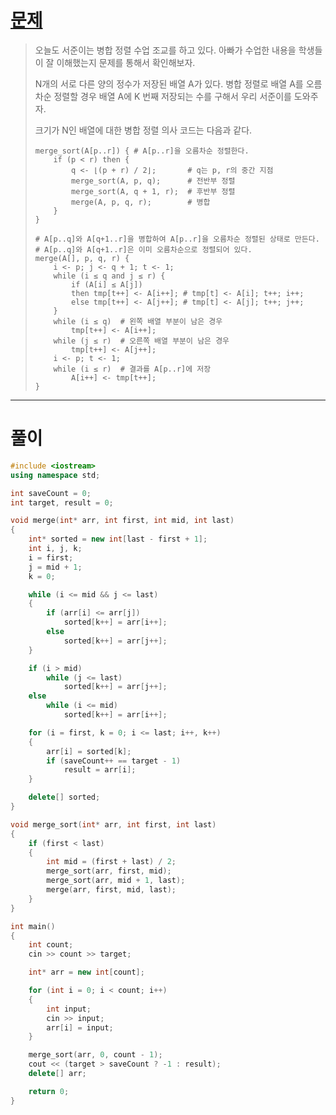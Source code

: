 # [문제](https://www.acmicpc.net/problem/10870 "#10870번")
  
> 오늘도 서준이는 병합 정렬 수업 조교를 하고 있다. 아빠가 수업한 내용을 학생들이 잘 이해했는지 문제를 통해서 확인해보자.
>
> N개의 서로 다른 양의 정수가 저장된 배열 A가 있다. 병합 정렬로 배열 A를 오름차순 정렬할 경우 배열 A에 K 번째 저장되는 수를 구해서 우리 서준이를 도와주자.
>
> 크기가 N인 배열에 대한 병합 정렬 의사 코드는 다음과 같다.
> ```
> merge_sort(A[p..r]) { # A[p..r]을 오름차순 정렬한다.
>     if (p < r) then {
>         q <- ⌊(p + r) / 2⌋;       # q는 p, r의 중간 지점
>         merge_sort(A, p, q);      # 전반부 정렬
>         merge_sort(A, q + 1, r);  # 후반부 정렬
>         merge(A, p, q, r);        # 병합
>     }
> }
> 
> # A[p..q]와 A[q+1..r]을 병합하여 A[p..r]을 오름차순 정렬된 상태로 만든다.
> # A[p..q]와 A[q+1..r]은 이미 오름차순으로 정렬되어 있다.
> merge(A[], p, q, r) {
>     i <- p; j <- q + 1; t <- 1;
>     while (i ≤ q and j ≤ r) {
>         if (A[i] ≤ A[j])
>         then tmp[t++] <- A[i++]; # tmp[t] <- A[i]; t++; i++;
>         else tmp[t++] <- A[j++]; # tmp[t] <- A[j]; t++; j++;
>     }
>     while (i ≤ q)  # 왼쪽 배열 부분이 남은 경우
>         tmp[t++] <- A[i++];
>     while (j ≤ r)  # 오른쪽 배열 부분이 남은 경우
>         tmp[t++] <- A[j++];
>     i <- p; t <- 1;
>     while (i ≤ r)  # 결과를 A[p..r]에 저장
>         A[i++] <- tmp[t++]; 
> }
<hr/>

# 풀이

```cpp
#include <iostream>
using namespace std;

int saveCount = 0;
int target, result = 0;

void merge(int* arr, int first, int mid, int last)
{
    int* sorted = new int[last - first + 1];
    int i, j, k;
    i = first;
    j = mid + 1;
    k = 0;

    while (i <= mid && j <= last)
    {
        if (arr[i] <= arr[j]) 
            sorted[k++] = arr[i++];
        else 
            sorted[k++] = arr[j++];
    }

    if (i > mid)
        while (j <= last) 
            sorted[k++] = arr[j++];
    else
        while (i <= mid) 
            sorted[k++] = arr[i++];

    for (i = first, k = 0; i <= last; i++, k++)
    {
        arr[i] = sorted[k];
        if (saveCount++ == target - 1)
            result = arr[i];
    }

    delete[] sorted;
}

void merge_sort(int* arr, int first, int last)
{
    if (first < last)
    {
        int mid = (first + last) / 2;
        merge_sort(arr, first, mid);
        merge_sort(arr, mid + 1, last);
        merge(arr, first, mid, last);
    }
}

int main() 
{
    int count;
    cin >> count >> target;

    int* arr = new int[count];

    for (int i = 0; i < count; i++)
    {
        int input;
        cin >> input;
        arr[i] = input;
    }

    merge_sort(arr, 0, count - 1);
    cout << (target > saveCount ? -1 : result);
    delete[] arr;

    return 0;
}
```

